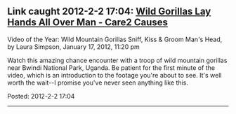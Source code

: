 <div id="wikitext">

<div class="vspace">

</div>

Link caught 2012-2-2 17:04: [Wild Gorillas Lay Hands All Over Man - Care2 Causes](http://www.care2.com/causes/most-jaw-dropping-video-of-the-year-wild-gorillas-say-hello-to-man.html)
--------------------------------------------------------------------------------------------------------------------------------------------------------------------------------------

<div class="round lrindent quote">

Video of the Year: Wild Mountain Gorillas Sniff, Kiss & Groom Man's
Head, by Laura Simpson, January 17, 2012, 11:20 pm

Watch this amazing chance encounter with a troop of wild mountain
gorillas near Bwindi National Park, Uganda. Be patient for the first
minute of the video, which is an introduction to the footage you're
about to see. It's well worth the wait--I promise you've never seen
anything like this.

</div>

Posted: 2012-2-2 17:04

<div class="vspace">

</div>

------------------------------------------------------------------------

<div class="vspace">

</div>

</div>
